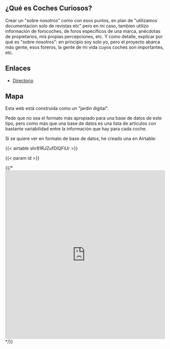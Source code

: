 ## ¿Qué es Coches Curiosos?

Crear un "sobre nosotros" como con esos puntos, en plan de "utilizamos documentacion solo de revistas etc" pero en mi caso, tambien utilizo información de forocoches, de foros específicos de una marca, anécdotas de propietarios, mis propias percepciones, etc.  Y como detalle, explicar por qué es "sobre nosotros": en principio soy solo yo, pero el proyecto abarca más gente, esos foreros, la gente de mi vida cuyos coches son importantes, etc. 

## Enlaces 
- [Directorio](Directorio.md)


## Mapa
Esta web está construida como un "jardín digital".

Pede que no sea el formato más apropiado para una base de datos de este tipo, pero como más que una base de datos es una lista de artículos con bastante variabilidad entre la información que hay para cada coche. 

Si se quiere ver en formato de base de datos, he creado una en Airtable: 




{{< airtable shr81RJZufDlQFiUr >}}

{{< param id >}}

{{/* <iframe class="airtable-embed" src="https://airtable.com/embed/shr81RJZufDlQFiUr?backgroundColor=gray&viewControls=on" frameborder="0" onmousewheel="" width="100%" height="533" style="background: transparent; border: 1px solid #ccc;"></iframe>  */}}
